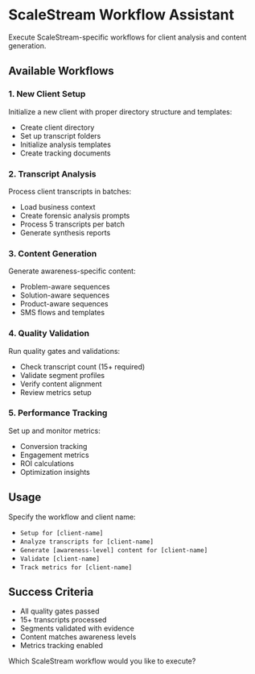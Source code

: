 # ScaleStream Workflow Assistant

Execute ScaleStream-specific workflows for client analysis and content generation.

## Available Workflows

### 1. New Client Setup
Initialize a new client with proper directory structure and templates:
- Create client directory
- Set up transcript folders
- Initialize analysis templates
- Create tracking documents

### 2. Transcript Analysis
Process client transcripts in batches:
- Load business context
- Create forensic analysis prompts
- Process 5 transcripts per batch
- Generate synthesis reports

### 3. Content Generation
Generate awareness-specific content:
- Problem-aware sequences
- Solution-aware sequences  
- Product-aware sequences
- SMS flows and templates

### 4. Quality Validation
Run quality gates and validations:
- Check transcript count (15+ required)
- Validate segment profiles
- Verify content alignment
- Review metrics setup

### 5. Performance Tracking
Set up and monitor metrics:
- Conversion tracking
- Engagement metrics
- ROI calculations
- Optimization insights

## Usage
Specify the workflow and client name:
- `Setup for [client-name]`
- `Analyze transcripts for [client-name]`
- `Generate [awareness-level] content for [client-name]`
- `Validate [client-name]`
- `Track metrics for [client-name]`

## Success Criteria
- All quality gates passed
- 15+ transcripts processed
- Segments validated with evidence
- Content matches awareness levels
- Metrics tracking enabled

Which ScaleStream workflow would you like to execute?